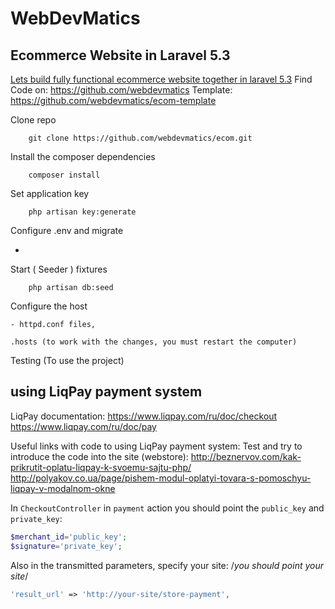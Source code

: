 WebDevMatics
============

Ecommerce Website in Laravel 5.3
--------------------------------

[Lets build fully functional ecommerce website together in laravel 5.3](https://www.youtube.com/watch?v=UvqhBoMXvPo&list=PLzz9vf6075V2fzd18vU64PBHdcHI3BaoH)
Find Code on: <https://github.com/webdevmatics>
Template: <https://github.com/webdevmatics/ecom-template>


Clone repo

 		git clone https://github.com/webdevmatics/ecom.git
        
Install the composer dependencies

		composer install

Set application key

		php artisan key:generate        

Configure .env and migrate 


+ 


Start ( Seeder ) fixtures

		php artisan db:seed

Configure the host

	- httpd.conf files,

	.hosts (to work with the changes, you must restart the computer)

Testing (To use the project)



using LiqPay payment system
---------------------------

LiqPay documentation:
 <https://www.liqpay.com/ru/doc/checkout>
 <https://www.liqpay.com/ru/doc/pay>

Useful links with code to using LiqPay payment system:
  Test and try to introduce the code into the site (webstore):
	<http://beznervov.com/kak-prikrutit-oplatu-liqpay-k-svoemu-sajtu-php/>
	<http://polyakov.co.ua/page/pishem-modul-oplatyi-tovara-s-pomoschyu-liqpay-v-modalnom-okne>

In `CheckoutController` in `payment` action you should point the `public_key` and `private_key`:
```php
$merchant_id='public_key';
$signature='private_key';
```
Also in the transmitted parameters, specify your site:
/*you should point your site*/
```php
'result_url' => 'http://your-site/store-payment',
```